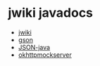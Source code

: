 # jwiki javadocs

* [jwiki](https://fastily.github.io/jwiki/docs/jwiki/)
* [gson](https://fastily.github.io/jwiki/docs/gson/)
* [JSON-java](https://fastily.github.io/jwiki/docs/JSON-java/)
* [okhttpmockserver](https://fastily.github.io/jwiki/docs/okhttpmockserver/)